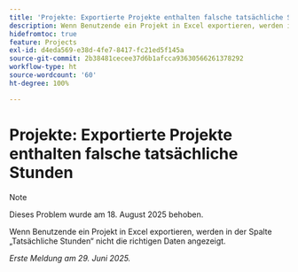 ```yaml
---
title: 'Projekte: Exportierte Projekte enthalten falsche tatsächliche Stunden'
description: Wenn Benutzende ein Projekt in Excel exportieren, werden in der Spalte „Tatsächliche Stunden“ nicht die richtigen Daten angezeigt.
hidefromtoc: true
feature: Projects
exl-id: d4eda569-e38d-4fe7-8417-fc21ed5f145a
source-git-commit: 2b38481cecee37d6b1afcca93630566261378292
workflow-type: ht
source-wordcount: '60'
ht-degree: 100%

---
```


# Projekte: Exportierte Projekte enthalten falsche tatsächliche Stunden

>[!NOTE]
>
>Dieses Problem wurde am 18. August 2025 behoben.

Wenn Benutzende ein Projekt in Excel exportieren, werden in der Spalte „Tatsächliche Stunden“ nicht die richtigen Daten angezeigt.

_Erste Meldung am 29. Juni 2025._
